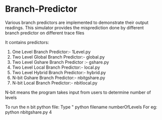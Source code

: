 # Branch-Predictor
Various branch predictors are implemented to demonstrate their output readings. This simulator provides the misprediction done by different branch predictor on different trace files

It contains predictors:
1) One Level Branch Predictor:- 1Level.py
2) Two Level Global Branch Predictor:- global.py
3) Two Level Gshare Branch Predictor :- gshare.py
4) Two Level Local Branch Predictor:- local.py
5) Two Level Hybrid Branch Predictor:- hybrid.py
6) N-bit Gshare Branch Predictor:- nbitgshare.py
7) N-bit Local Branch Predictor:- nbitlocal.py

N-bit means the program takes input from users to determine number of levels

To run the n bit python file: Type " python filename numberOfLevels
For eg: python nbitgshare.py 4

